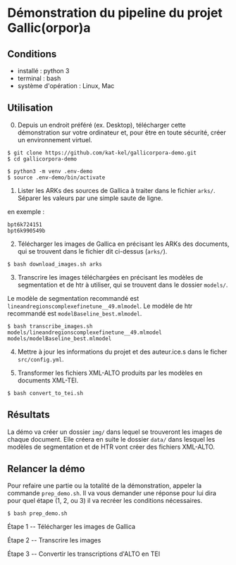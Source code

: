 # Démonstration du pipeline du projet Gallic(orpor)a

## Conditions
- installé : python 3
- terminal : bash
- système d'opération : Linux, Mac

## Utilisation
0. Depuis un endroit préféré (ex. Desktop), télécharger cette démonstration sur votre ordinateur et, pour être en toute sécurité, créer un environnement virtuel.

```
$ git clone https://github.com/kat-kel/gallicorpora-demo.git
$ cd gallicorpora-demo

$ python3 -m venv .env-demo
$ source .env-demo/bin/activate
```

1. Lister les ARKs des sources de Gallica à traiter dans le fichier `arks/`. Séparer les valeurs par une simple saute de ligne.

en exemple :

```
bpt6k724151
bpt6k990549b
```

2. Télécharger les images de Gallica en précisant les ARKs des documents, qui se trouvent dans le fichier dit ci-dessus (`arks/`).

`$ bash download_images.sh arks`

3. Transcrire les images téléchargées en précisant les modèles de segmentation et de htr à utiliser, qui se trouvent dans le dossier `models/`.

Le modèle de segmentation recommandé est `lineandregionscomplexefinetune__49.mlmodel`. Le modèle de htr recommandé est `modelBaseline_best.mlmodel`.

`$ bash transcribe_images.sh models/lineandregionscomplexefinetune__49.mlmodel models/modelBaseline_best.mlmodel`

4. Mettre à jour les informations du projet et des auteur.ice.s dans le ficher `src/config.yml`.

5. Transformer les fichiers XML-ALTO produits par les modèles en documents XML-TEI.

`$ bash convert_to_tei.sh`

## Résultats
La démo va créer un dossier `img/` dans lequel se trouveront les images de chaque document. Elle créera en suite le dossier `data/` dans lesquel les modèles de segmentation et de HTR vont créer des fichiers XML-ALTO.

## Relancer la démo
Pour refaire une partie ou la totalité de la démonstration, appeler la commande `prep_demo.sh`. Il va vous demander une réponse pour lui dira pour quel étape (1, 2, ou 3) il va recréer les conditions nécessaires.

`$ bash prep_demo.sh`

Étape 1 -- Télécharger les images de Gallica

Étape 2 -- Transcrire les images

Étape 3 -- Convertir les transcriptions d'ALTO en TEI

